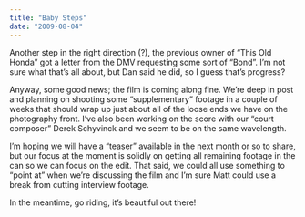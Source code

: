 ```yaml
---
title: "Baby Steps"
date: "2009-08-04"
---
```


<div class="content">
<p>Another step in the right direction (?), the previous owner of “This Old
Honda” got a letter from the DMV requesting some sort of “Bond”. I’m not sure
what that’s all about, but Dan said he did, so I guess that’s progress?</p>
<p>Anyway, some good news; the film is coming along fine. We’re deep in post and
planning on shooting some “supplementary” footage in a couple of weeks that
should wrap up just about all of the loose ends we have on the photography
front. I’ve also been working on the score with our “court composer” Derek
Schyvinck and we seem to be on the same wavelength.</p>
<p>I’m hoping we will have a “teaser” available in the next month or so to share,
but our focus at the moment is solidly on getting all remaining footage in the
can so we can focus on the edit. That said, we could all use something to
“point at” when we’re discussing the film and I’m sure Matt could use a break
from cutting interview footage.</p>
<p>In the meantime, go riding, it’s beautiful out there!</p>
</div>

